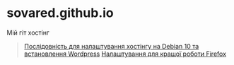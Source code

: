 # sovared.github.io
Мій гіт хостінг

>[Послідовність для налаштування хостінгу на Debian 10 та встановлення Wordpress](https://sovared.github.io/hostondebian)
>[Налаштування для кращої роботи Firefox](https://sovared.github.io/firefox_settings)
